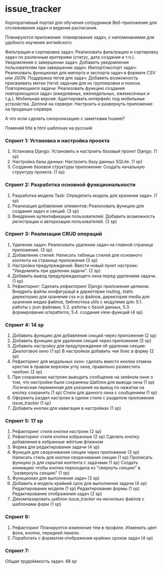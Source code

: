 # issue_tracker

Корпоративный портал для обучения сотрудников
Веб-приложение для отслеживания задач и ведения расписания.

Планируются приложения:
планирование задач, с напоминаниями
для удобного изучения английского

Фильтрация и сортировка задач: Реализовать фильтрацию и сортировку задач по различным критериям 
(статус, дата создания и т.п.).
Уведомления о завершении задач: Добавить уведомления пользователям при завершении задач.
Импорт/экспорт задач: Реализовать функционал для импорта и экспорта задач в формате CSV или JSON.
Поддержка тегов для задач: Добавить возможность присваивать метки (теги) задачам для их группировки и поиска.
Повторяющиеся задачи: Реализовать функцию создания повторяющихся задач 
(ежедневных, еженедельных, ежемесячных и т.д.).
Мобильная версия: Адаптировать интерфейс под мобильные устройства.
Деплой на сервере: Настроить и развернуть приложение на продакшн-сервере.

А что если сделать синхронизацию с заметками huawei?


Поменяй title в html шаблонах на русский

### Спринт 1: Установка и настройка проекта

1. Установка Django: Установить и настроить базовый проект Django. (1 sp)
2. Настройка базы данных: Настроить базу данных SQLite. (1 sp)
3. Создание базовой структуры приложения: Создать начальную структуру проекта. (1 sp)

### Спринт 2: Разработка основной функциональности

1. Разработка модели Task: Определить модель для хранения задач. (1 sp)
2. Реализация добавления элементов: Реализовать функцию для создания задач и секций. (3 sp)
3. Внедрение аутентификации пользователей: Добавить возможность регистрации и авторизации пользователей. (3 sp)

### Спринт 3: Реализация CRUD операций

1. Удаление задач: Реализовать удаление задач на главной странице приложения. (3 sp)
2. Добавление стилей: Написать таблицы стилей для основного контента на странице приложения (3 sp)
3. Настройки предупреждений: 
Ввести новый пункт настроек: "Уведомлять при удалении задачи". (2 sp)
4. Добавить вывод предупреждающего окна перед удалением задачи. (1 sp)
5. Рефакторинг: Сделать рефакторинг Django приложения целиком. Внедрить файлы конфигурацй в директории routing,
static директорию для хранения css и js файлов, директория media для хранения медиа файлов, библеотека utils
с модулями для:
5.1. работы с json файлами, 
5.2. работы с базой данных, 
5.3. формирования urlspatterns, 
5.4. создания view-функций
(4 sp)

### Спринт 4: 14 sp

1. Добавить функцию для добавления секций через приложение (2 sp)
2. Добавить функцию для удаления секций через приложение (2 sp)
3. Добавить настройку для предупреждения об удалении секции:
Диалоговое окно (1 sp)
В настройках добавить чек бокс в форму (2 sp)
4. Рефакторинг для модальных окон: сделать вместо кнопки отмена крестик в правом верхнем углу окна,
правильно разместить чекбокс (2 sp)
5. При сохранении настроек выводить сообщение на зелёном окне о том, что настройки были сохранены
Шаблон для вывода окна (1 sp)
Логическая переменная для указания на вывод по нажатии на кнопку сохранить (1 sp)
Стили для данного окна с сообщением (1 sp)
6. Оформить раздел настроек в одном стиле с разделом приложения issue_tracker (1 sp)
7. Добавить кнопки для навигации в настройках (1 sp)

### Спринт 5: 17 sp

1. Рефакторинг стиля кнопки настроек (2 sp)
2. Рефакторинг стиля кнопки избранные (2 sp)
Сделать кнопку добавления в избранные жёлтым флажком
3. Форма для редактирования задачи (4 sp)
4. Функция для сворачивания секции через приложение (3 sp)
Написать стиль для кнопки сворачивания секции (1 sp)
Прописать функцию js для скрытия контента с задачами (1 sp)
Создать анимацию чтобы кнопка переходила из "свернуть секцию" в "развернуть секцию" (1 sp)
5. Функционал для выполнения задач (3 sp)
6. Добавить в модель крайний срок для выполнения задачи (4 sp)
Редактирование модели (1 sp)
Редактирование формы (1 sp)
Редактирование отображения задач (2 sp)
7. Декомпазировать шаблон issue_tracker на несколько файлов с шаблонами форм (1 sp)


### Спринт 6: 

1. Рефакторинг
Планируется изменение тем в профиле. Изменить цвет фона, кнопок, передней панели.
2. Поработать с форматом отображения крайних сроков задач (4 sp)

### Спринт 7: 



Общая трудоёмкость задач: 48 sp
